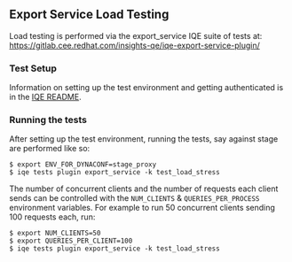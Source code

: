 ## Export Service Load Testing

Load testing is performed via the export_service IQE suite of tests at: https://gitlab.cee.redhat.com/insights-qe/iqe-export-service-plugin/

### Test Setup

Information on setting up the test environment and getting authenticated is in the [IQE README](https://gitlab.cee.redhat.com/insights-qe/iqe-export-service-plugin/-/blob/main/README.md).

### Running the tests

After setting up the test environment, running the tests, say against stage are performed like so:

    $ export ENV_FOR_DYNACONF=stage_proxy
    $ iqe tests plugin export_service -k test_load_stress

The number of concurrent clients and the number of requests each client sends can be controlled with the `NUM_CLIENTS` & `QUERIES_PER_PROCESS` environment variables.  For example to run 50 concurrent clients sending 100 requests each, run:

    $ export NUM_CLIENTS=50
    $ export QUERIES_PER_CLIENT=100
    $ iqe tests plugin export_service -k test_load_stress


